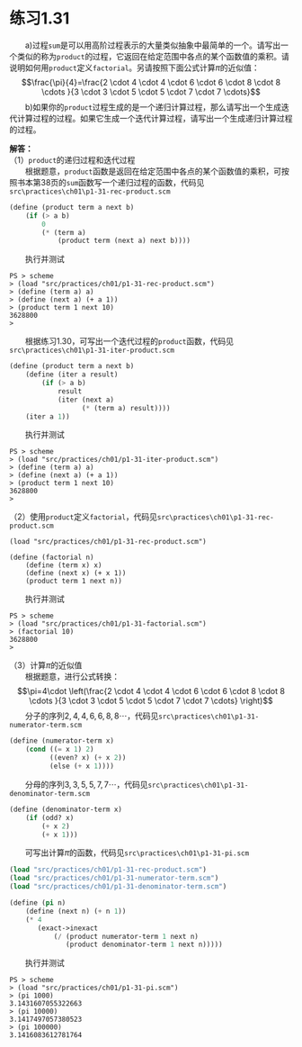 # 练习1.31
&emsp;&emsp;a)过程`sum`是可以用高阶过程表示的大量类似抽象中最简单的一个。请写出一个类似的称为`product`的过程，它返回在给定范围中各点的某个函数值的乘积。请说明如何用`product`定义`factorial`。另请按照下面公式计算$\pi$的近似值：$$\frac{\pi}{4}=\frac{2 \cdot 4 \cdot 4 \cdot 6 \cdot 6 \cdot 8 \cdot 8 \cdots }{3 \cdot 3 \cdot 5 \cdot 5 \cdot 7 \cdot 7 \cdots}$$&emsp;&emsp;b)如果你的`product`过程生成的是一个递归计算过程，那么请写出一个生成迭代计算过程的过程。如果它生成一个迭代计算过程，请写出一个生成递归计算过程的过程。  

**解答：**  
（1）`product`的递归过程和迭代过程  
&emsp;&emsp;根据题意，`product`函数是返回在给定范围中各点的某个函数值的乘积，可按照书本第38页的`sum`函数写一个递归过程的函数，代码见`src\practices\ch01\p1-31-rec-product.scm`
```lisp
(define (product term a next b)
    (if (> a b)
        0
        (* (term a)
            (product term (next a) next b))))
```
&emsp;&emsp;执行并测试
```shell
PS > scheme 
> (load "src/practices/ch01/p1-31-rec-product.scm")
> (define (term a) a)
> (define (next a) (+ a 1))
> (product term 1 next 10)
3628800
>
```
&emsp;&emsp;根据练习1.30，可写出一个迭代过程的`product`函数，代码见`src\practices\ch01\p1-31-iter-product.scm`
```lisp
(define (product term a next b)
    (define (iter a result)
        (if (> a b)
            result
            (iter (next a)
                  (* (term a) result))))
    (iter a 1))
```
&emsp;&emsp;执行并测试
```shell
PS > scheme 
> (load "src/practices/ch01/p1-31-iter-product.scm")
> (define (term a) a)
> (define (next a) (+ a 1))
> (product term 1 next 10)
3628800
>
```
（2）使用`product`定义`factorial`，代码见`src\practices\ch01\p1-31-rec-product.scm`  
```
(load "src/practices/ch01/p1-31-rec-product.scm")

(define (factorial n)
    (define (term x) x)
    (define (next x) (+ x 1))
    (product term 1 next n))
```
&emsp;&emsp;执行并测试
```shell
PS > scheme 
> (load "src/practices/ch01/p1-31-factorial.scm")
> (factorial 10)
3628800
>
```
（3）计算$\pi$的近似值  
&emsp;&emsp;根据题意，进行公式转换：$$\pi=4\cdot \left(\frac{2 \cdot 4 \cdot 4 \cdot 6 \cdot 6 \cdot 8 \cdot 8 \cdots }{3 \cdot 3 \cdot 5 \cdot 5 \cdot 7 \cdot 7 \cdots} \right)$$&emsp;&emsp;分子的序列$2,4,4,6,6,8,8\cdots$，代码见`src\practices\ch01\p1-31-numerator-term.scm`
```lisp
(define (numerator-term x)
    (cond ((= x 1) 2)
          ((even? x) (+ x 2))
          (else (+ x 1))))
```
&emsp;&emsp;分母的序列$3,3,5,5,7,7\cdots$，代码见`src\practices\ch01\p1-31-denominator-term.scm`
```lisp
(define (denominator-term x)
    (if (odd? x)
        (+ x 2)
        (+ x 1)))
```
&emsp;&emsp;可写出计算$\pi$的函数，代码见`src\practices\ch01\p1-31-pi.scm`
```lisp
(load "src/practices/ch01/p1-31-rec-product.scm")
(load "src/practices/ch01/p1-31-numerator-term.scm")
(load "src/practices/ch01/p1-31-denominator-term.scm")

(define (pi n)
    (define (next n) (+ n 1))
    (* 4 
       (exact->inexact
           (/ (product numerator-term 1 next n)
              (product denominator-term 1 next n)))))
```
&emsp;&emsp;执行并测试
```shell
PS > scheme 
> (load "src/practices/ch01/p1-31-pi.scm")
> (pi 1000)
3.1431607055322663
> (pi 10000)
3.1417497057380523
> (pi 100000)
3.1416083612781764
```